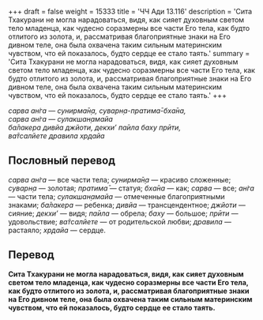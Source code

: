 +++
draft = false
weight = 15333
title = 'ЧЧ Ади 13.116'
description = 'Сита Тхакурани не могла нарадоваться, видя, как сияет духовным светом тело младенца, как чудесно соразмерны все части Его тела, как будто отлитого из золота, и, рассматривая благоприятные знаки на Его дивном теле, она была охвачена таким сильным материнским чувством, что ей показалось, будто сердце ее стало таять.'
summary = 'Сита Тхакурани не могла нарадоваться, видя, как сияет духовным светом тело младенца, как чудесно соразмерны все части Его тела, как будто отлитого из золота, и, рассматривая благоприятные знаки на Его дивном теле, она была охвачена таким сильным материнским чувством, что ей показалось, будто сердце ее стало таять.'
+++

_сарва ан̇га — сунирма̄н̣а, суварн̣а-пратима̄-бха̄на,  
сарва ан̇га — сулакшан̣амайа  
ба̄лакера дивйа джйоти, декхи’ па̄ила баху прӣти,  
ва̄тсалйете дравила хр̣дайа_

## Пословный перевод

_сарва_ _ан̇га_ — все части тела; _сунирма̄н̣а_ — красиво сложенные; _суварн̣а_ — золотая; _пратима̄_ — статуя; _бха̄на_ — как; _сарва_ — все; _ан̇га_ — части тела; _сулакшан̣амайа_ — отмеченные благоприятными знаками; _ба̄лакера_ — ребенка; _дивйа_ — трансцендентное; _джйоти_ — сияние; _декхи’_ — видя; _па̄ила_ — обрела; _баху_ — большое; _прӣти_ — удовольствие; _ва̄тсалйете_ — от родительской любви; _дравила_ — растаяло; _хр̣дайа_ — сердце.

## Перевод

**Сита Тхакурани не могла нарадоваться, видя, как сияет духовным светом тело младенца, как чудесно соразмерны все части Его тела, как будто отлитого из золота, и, рассматривая благоприятные знаки на Его дивном теле, она была охвачена таким сильным материнским чувством, что ей показалось, будто сердце ее стало таять.**
